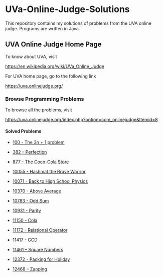 # UVa-Online-Judge-Solutions
This repository contains my solutions of problems from the UVA online judge. Programs are written in Java.

## UVA Online Judge Home Page

To know about UVA, visit

https://en.wikipedia.org/wiki/UVa_Online_Judge

For UVA home page, go to the following link  

https://uva.onlinejudge.org/

### Browse Programming Problems

To browse all the problems, visit

https://uva.onlinejudge.org/index.php?option=com_onlinejudge&Itemid=8

#### Solved Problems
* [100 - The 3n + 1 problem](https://github.com/samiuljahan/UVa-Online-Judge-Solutions/blob/master/Problems/The%203n%2B1%20problem/java/Main.java)
* [382 – Perfection](https://github.com/samiuljahan/UVa-Online-Judge-Solutions/blob/master/Problems/Perfection/java/Main.java)
* [877 - The Coco-Cola Store](https://github.com/samiuljahan/UVa-Online-Judge-Solutions/blob/master/Problems/The%20Coco-Cola%20Store/java/Main.java)
* [10055 - Hashmat the Brave Warrior](https://github.com/samiuljahan/UVa-Online-Judge-Solutions/blob/master/Problems/Hashmat%20the%20Brave%20Warrior/java/Main.java)
* [10071 - Back to High School Physics](https://github.com/samiuljahan/UVa-Online-Judge-Solutions/blob/master/Problems/Back%20to%20High%20School%20Physics/java/Main.java)
* [10370 - Above Average](https://github.com/samiuljahan/UVa-Online-Judge-Solutions/blob/master/Problems/Above%20Average/java/Main.java)
* [10783 - Odd Sum](https://github.com/samiuljahan/UVa-Online-Judge-Solutions/blob/master/Problems/Odd%20Sum/java/Main.java)
* [10931 - Parity](https://github.com/samiuljahan/UVa-Online-Judge-Solutions/blob/master/Problems/Parity/java/Parity.java)
* [11150 - Cola](https://github.com/samiuljahan/UVa-Online-Judge-Solutions/blob/master/Problems/Cola/java/Main.java)
* [11172 - Relational Operator](https://github.com/samiuljahan/UVa-Online-Judge-Solutions/blob/master/Problems/Relational%20Operator/java/Main.java)
* [11417 - GCD](https://github.com/samiuljahan/UVa-Online-Judge-Solutions/blob/master/Problems/GCD/java/Main.java)
* [11461 – Square Numbers](https://github.com/samiuljahan/UVa-Online-Judge-Solutions/blob/master/Problems/Square%20Numbers/java/Main.java)

* [12372 - Packing for Holiday](https://github.com/samiuljahan/UVa-Online-Judge-Solutions/blob/master/Problems/Packing%20For%20Holiday/java/Main.java)
* [12468 – Zapping](https://github.com/samiuljahan/UVa-Online-Judge-Solutions/blob/master/Problems/Zapping/java/Main.java)



